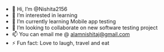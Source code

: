 - 👋 Hi, I’m @Nishita2156
- 👀 I’m interested in learning
- 🌱 I’m currently learning Mobile app testing
- 💞️ I’m looking to collaborate on new software testing project
- 📫 You can email me @ alamnishitaj@gmail.com
- ⚡ Fun fact: Love to laugh, travel and eat

<!---
Nishita2156/Nishita2156 is a ✨ special ✨ repository because its `README.md` (this file) appears on your GitHub profile.
You can click the Preview link to take a look at your changes.
--->
